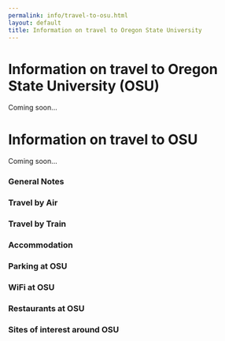 ```yaml
---
permalink: info/travel-to-osu.html
layout: default
title: Information on travel to Oregon State University
---
```


# Information on travel to Oregon State University (OSU)

Coming soon...

# Information on travel to OSU

Coming soon...

### General Notes

### Travel by Air

### Travel by Train

### Accommodation

### Parking at OSU

### WiFi at OSU

### Restaurants at OSU

### Sites of interest around OSU

